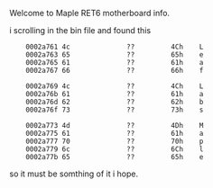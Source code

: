Welcome to Maple RET6 motherboard info.

i scrolling in the bin file and found this

        0002a761 4c              ??         4Ch    L
        0002a763 65              ??         65h    e
        0002a765 61              ??         61h    a
        0002a767 66              ??         66h    f

        0002a769 4c              ??         4Ch    L
        0002a76b 61              ??         61h    a
        0002a76d 62              ??         62h    b
        0002a76f 73              ??         73h    s

        0002a773 4d              ??         4Dh    M
        0002a775 61              ??         61h    a
        0002a777 70              ??         70h    p
        0002a779 6c              ??         6Ch    l
        0002a77b 65              ??         65h    e

so it must be somthing of it i hope.

